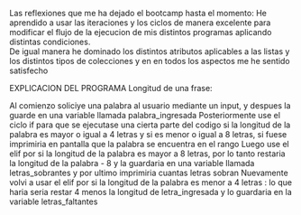 Las reflexiones que me ha dejado el bootcamp hasta el momento:
He aprendido a usar las iteraciones y los ciclos  de manera excelente para modificar el flujo de la ejecucion de mis distintos programas aplicando distintas condiciones.  
De igual manera he dominado los distintos atributos aplicables a las listas y los distintos tipos de colecciones y en en todos los aspectos me he sentido satisfecho

EXPLICACION DEL PROGRAMA Longitud de una frase:

Al comienzo soliciye una palabra al usuario mediante un input, y despues la guarde en una variable llamada palabra_ingresada
Posteriormente use el ciclo if para que se ejecutase una cierta parte del codigo si la longitud de la palabra es mayor o igual a 4 letras y si es menor o igual a 8 letras, si fuese imprimiria en pantalla que la palabra se encuentra en el rango
Luego use el elif por si la longitud de la palabra es mayor a 8 letras, por lo tanto restaria la longitud de la palabra - 8 y la guardaria en una variable llamada letras_sobrantes y por ultimo imprimiria cuantas letras sobran 
Nuevamente volvi a usar el elif por si la longitud de la palabra es menor a 4 letras : lo que haria seria restar 4 menos la longitud de letra_ingresada y lo guardaria en la variable letras_faltantes
